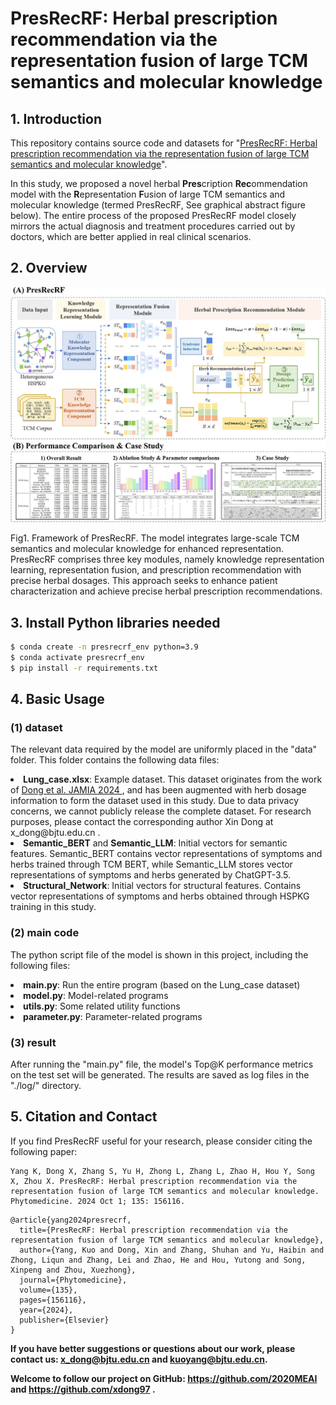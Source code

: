 # PresRecRF: Herbal prescription recommendation via the representation fusion of large TCM semantics and molecular knowledge

## 1. Introduction

This repository contains source code and datasets for "[PresRecRF: Herbal prescription recommendation via the representation fusion of large TCM semantics and molecular knowledge](https://doi.org/10.1016/j.phymed.2024.156116)". 

In this study, we proposed a novel herbal **Pres**cription **Rec**ommendation model with the **R**epresentation **F**usion of large TCM semantics and molecular knowledge (termed PresRecRF, See graphical abstract figure below). 
The entire process of the proposed PresRecRF model closely mirrors the actual diagnosis and treatment procedures carried out by doctors, which are better applied in real clinical scenarios.

## 2. Overview

![PresRecRF_GA.jpg](fig/PresRecRF_GA.jpg)

Fig1. Framework of PresRecRF. The model integrates large-scale TCM semantics and molecular knowledge for enhanced representation. PresRecRF comprises three key modules, namely knowledge representation learning, representation fusion, and prescription recommendation with precise herbal dosages. 
This approach seeks to enhance patient characterization and achieve precise herbal prescription recommendations.

## 3. Install Python libraries needed
```bash
$ conda create -n presrecrf_env python=3.9
$ conda activate presrecrf_env
$ pip install -r requirements.txt
```

## 4. Basic Usage
### (1) dataset
The relevant data required by the model are uniformly placed in the "data" folder. This folder contains the following data files:
<li><b>Lung_case.xlsx</b>: Example dataset. This dataset originates from the work of 
<a href="https://academic.oup.com/jamia/article/31/6/1268/7643677?login=true"> Dong et al. JAMIA 2024 </a>, and has been augmented with herb dosage information to form the dataset used in this study. 
Due to data privacy concerns, we cannot publicly release the complete dataset. For research purposes, please contact the corresponding author Xin Dong at <a> x_dong@bjtu.edu.cn </a>. </li> 
<li><b>Semantic_BERT</b> and <b>Semantic_LLM</b>: Initial vectors for semantic features. Semantic_BERT contains vector representations of symptoms and herbs trained through TCM BERT, while Semantic_LLM stores vector representations of symptoms and herbs generated by ChatGPT-3.5.</li> 
<li><b>Structural_Network</b>: Initial vectors for structural features. Contains vector representations of symptoms and herbs obtained through HSPKG training in this study.</li>

### (2) main code
The python script file of the model is shown in this project, including the following files:
<li><b>main.py</b>: Run the entire program (based on the Lung_case dataset)
<li><b>model.py</b>: Model-related programs
<li><b>utils.py</b>: Some related utility functions
<li><b>parameter.py</b>: Parameter-related programs

### (3) result
After running the "main.py" file, the model's Top@K performance metrics on the test set will be generated. The results are saved as log files in the "./log/" directory.

## 5. Citation and Contact

If you find PresRecRF useful for your research, please consider citing the following paper:

```
Yang K, Dong X, Zhang S, Yu H, Zhong L, Zhang L, Zhao H, Hou Y, Song X, Zhou X. PresRecRF: Herbal prescription recommendation via the representation fusion of large TCM semantics and molecular knowledge. Phytomedicine. 2024 Oct 1; 135: 156116.
```

```
@article{yang2024presrecrf,
  title={PresRecRF: Herbal prescription recommendation via the representation fusion of large TCM semantics and molecular knowledge},
  author={Yang, Kuo and Dong, Xin and Zhang, Shuhan and Yu, Haibin and Zhong, Liqun and Zhang, Lei and Zhao, He and Hou, Yutong and Song, Xinpeng and Zhou, Xuezhong},
  journal={Phytomedicine},
  volume={135},
  pages={156116},
  year={2024},
  publisher={Elsevier}
}
```

<b>If you have better suggestions or questions about our work, please contact us: <a>x_dong@bjtu.edu.cn</a> and <a>kuoyang@bjtu.edu.cn</a>. </b> 

<b>Welcome to follow our project on GitHub: <a>https://github.com/2020MEAI </a> and <a> https://github.com/xdong97 </a>. </b>
